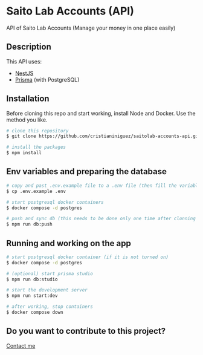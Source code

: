 # Saito Lab Accounts (API)

API of Saito Lab Accounts (Manage your money in one place easily)

## Description

This API uses:

- [NestJS](https://nestjs.com/)
- [Prisma](https://www.prisma.io/) (with PostgreSQL)

## Installation

Before cloning this repo and start working, install Node and Docker. Use the method you like.

```bash
# clone this repository
$ git clone https://github.com/cristianiniguez/saitolab-accounts-api.git

# install the packages
$ npm install
```

## Env variables and preparing the database

```bash
# copy and past .env.example file to a .env file (then fill the variables)
$ cp .env.example .env

# start postgresql docker containers
$ docker compose -d postgres

# push and sync db (this needs to be done only one time after clonning and every time the prisma schema is modified)
$ npm run db:push
```

## Running and working on the app

```bash
# start postgresql docker container (if it is not turned on)
$ docker compose -d postgres

# (optional) start prisma studio
$ npm run db:studio

# start the development server
$ npm run start:dev

# after working, stop containers
$ docker compose down
```

## Do you want to contribute to this project?

[Contact me](https://www.cristianiniguez.com/#contact)
